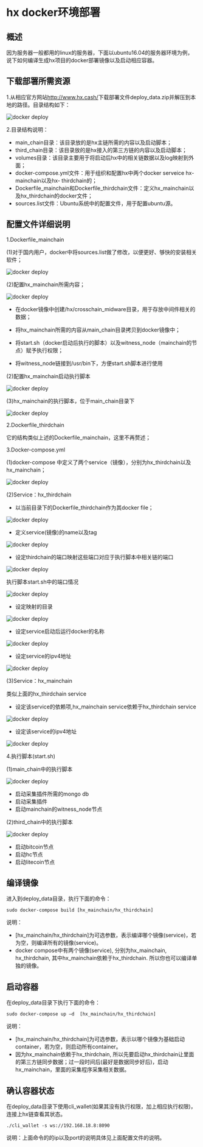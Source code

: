# hx docker环境部署

## 概述

因为服务器一般都用的linux的服务器，下面以ubuntu16.04的服务器环境为例，说下如何编译生成hx项目的docker部署镜像以及启动相应容器。

## 下载部署所需资源

1.从相应官方网站<http://www.hx.cash/>下载部署文件deploy_data.zip并解压到本地的路径。目录结构如下：

![docker deploy](/img/wallets/docker/docker.png)

2.目录结构说明：

* main_chain目录：该目录放的是hx主链所需的内容以及启动脚本；
* third_chain目录：该目录放的是hx接入的第三方链的内容以及启动脚本；
* volumes目录：该目录主要用于将启动后hx中的相关链数据以及log映射到外面；
* docker-compose.yml文件：用于组织和配置hx中两个docker serveice hx-mainchain以及hx- thirdchain的；
* Dockerfile_mainchain和Dockerfile_thirdchain文件：定义hx_mainchain以及hx_thirdchain的docker文件；
* sources.list文件：Ubuntu系统中的配置文件，用于配置ubuntu源。

## 配置文件详细说明

1.Dockerfile_mainchain

(1)对于国内用户，docker中将sources.list做了修改，以便更好、够快的安装相关软件；

![docker deploy](/img/wallets/docker/docker1.png)

(2)配置hx_mainchain所需内容；

![docker deploy](/img/wallets/docker/docker2.png)

* 在docker镜像中创建/hx/crosschain_midware目录，用于存放中间件相关的数据；

* 将hx_mainchain所需的内容从main_chain目录拷贝到docker镜像中；

* 将start.sh（docker启动后执行的脚本）以及witness_node（mainchain的节点）赋予执行权限；

* 将witness_node链接到/usr/bin下，方便start.sh脚本进行使用

(2)配置hx_mainchain启动执行脚本

![docker deploy](/img/wallets/docker/docker3.png)

(3)hx_mainchain的执行脚本，位于main_chain目录下

![docker deploy](/img/wallets/docker/docker4.png)

2.Dockerfile_thirdchain

它的结构类似上述的Dockerfile_mainchain，这里不再赘述；


3.Docker-compose.yml

(1)docker-compose 中定义了两个service（镜像），分别为hx_thirdchain以及hx_mainchain；

![docker deploy](/img/wallets/docker/docker5.png)

(2)Service：hx_thirdchain

* 以当前目录下的Dockerfile_thirdchain作为其docker file；

![docker deploy](/img/wallets/docker/docker6.png)

* 定义service(镜像)的name以及tag

![docker deploy](/img/wallets/docker/docker7.png)

* 设定thirdchain的端口映射这些端口对应于执行脚本中相关链的端口

![docker deploy](/img/wallets/docker/docker8.png)

执行脚本start.sh中的端口情况

![docker deploy](/img/wallets/docker/docker9.png)

* 设定映射的目录

![docker deploy](/img/wallets/docker/docker10.png)

* 设定service启动后运行docker的名称

![docker deploy](/img/wallets/docker/docker11.png)

* 设定service的ipv4地址

![docker deploy](/img/wallets/docker/docker12.png)

(3)Service：hx_mainchain

类似上面的hx_thirdchain service

* 设定该service的依赖项,hx_mainchain service依赖于hx_thirdchain service

![docker deploy](/img/wallets/docker/docker13.png)

* 设定该service的ipv4地址

![docker deploy](/img/wallets/docker/docker14.png)

4.执行脚本(start.sh)

(1)main_chain中的执行脚本

![docker deploy](/img/wallets/docker/docker15.png)

* 启动采集插件所需的mongo db
* 启动采集插件
* 启动mainchain的witness_node节点

(2)third_chain中的执行脚本

![docker deploy](/img/wallets/docker/docker16.png)

* 启动bitcoin节点
* 启动hc节点
* 启动litecoin节点

## 编译镜像

进入到deploy_data目录，执行下面的命令：

    sudo docker-compose build [hx_mainchain/hx_thirdchain]

说明：
* [hx_mainchain/hx_thirdchain]为可选参数，表示编译哪个镜像(service)，若为空，则编译所有的镜像(service)。
* docker compose中有两个镜像(service), 分别为hx_mainchain,  hx_thirdchain, 其中hx_mainchain依赖于hx_thirdchain. 所以你也可以编译单独的镜像。

## 启动容器

在deploy_data目录下执行下面的命令：
	
    sudo docker-compose up –d  [hx_mainchain/hx_thirdchain]
	
说明：
* [hx_mainchain/hx_thirdchain]为可选参数，表示以哪个镜像为基础启动container，若为空，则启动所有container。
* 因为hx_mainchain依赖于hx_thirdchain, 所以先要启动hx_thirdchain让里面的第三方链同步数据；过一段时间后(最好是数据同步好后)，启动hx_mainchain，里面的采集程序采集相关数据。

## 确认容器状态

在deploy_data目录下使用cli_wallet(如果其没有执行权限，加上相应执行权限)，连接上hx链查看其状态。
	
    ./cli_wallet -s ws://192.168.18.8:8090
	
说明：上面命令的的ip以及port的说明具体见上面配置文件的说明。







